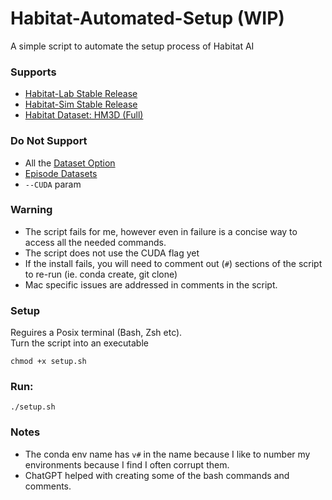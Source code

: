 # Habitat-Automated-Setup (WIP)
A simple script to automate the setup process of Habitat AI 

### Supports
 - [Habitat-Lab Stable Release](https://github.com/facebookresearch/habitat-lab/releases/tag/stable)
 - [Habitat-Sim Stable Release](https://github.com/facebookresearch/habitat-sim/releases/tag/stable)
 - [Habitat Dataset: HM3D (Full)](https://github.com/facebookresearch/habitat-sim/blob/main/DATASETS.md#habitat-matterport-3d-research-dataset-hm3d)

### Do Not Support
 - All the [Dataset Option](https://github.com/facebookresearch/habitat-sim/blob/main/DATASETS.md)
 - [Episode Datasets](https://github.com/facebookresearch/habitat-lab/blob/main/DATASETS.md)
 - `--CUDA` param

### Warning
 - The script fails for me, however even in failure is a concise way to access all the needed commands. 
 - The script does not use the CUDA flag yet  
 - If the install fails, you will need to comment out (`#`) sections of the script to re-run (ie. conda create, git clone)
 - Mac specific issues are addressed in comments in the script.

### Setup
Reguires a Posix terminal (Bash, Zsh etc).  
Turn the script into an executable
  ```
  chmod +x setup.sh
  ```
### Run: 
  ```
  ./setup.sh
  ```
### Notes
 - The conda env name has `v#` in the name because I like to number my environments because I find I often corrupt them. 
 - ChatGPT helped with creating some of the bash commands and comments. 
